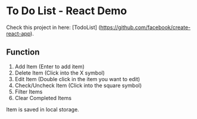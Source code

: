 # To Do List - React Demo

Check this project in here: [TodoList] (https://github.com/facebook/create-react-app).

## Function

1. Add Item (Enter to add item)
1. Delete Item (Click into the X symbol)
1. Edit Item (Double click in the item you want to edit)
1. Check/Uncheck Item (Click into the square symbol)
1. Filter Items
1. Clear Completed Items

Item is saved in local storage.